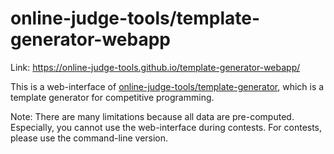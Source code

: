 # online-judge-tools/template-generator-webapp

Link: <https://online-judge-tools.github.io/template-generator-webapp/>

This is a web-interface of [online-judge-tools/template-generator](https://github.com/online-judge-tools/template-generator), which is a template generator for competitive programming.

Note: There are many limitations because all data are pre-computed. Especially, you cannot use the web-interface during contests. For contests, please use the command-line version.
